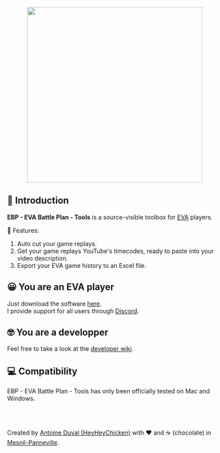 <div align="center">
<img width="410px" src="https://github.com/HeyHeyChicken/EBP-Replay-Cutter/blob/main/.github/screenshot.png">
</div>

## 👋 Introduction

**EBP - EVA Battle Plan - Tools** is a source-visible toolbox for [EVA](//www.eva.gg) players.<br/>

💼 Features:

1. Auto cut your game replays.
2. Get your game replays YouTube's timecodes, ready to paste into your video description.
3. Export your EVA game history to an Excel file.

## 😀 You are an EVA player

Just download the software [here](//github.com/HeyHeyChicken/EBP-Replay-Cutter/releases/latest/).<br/>
I provide support for all users through [Discord](//discord.gg/tAHAc9q3aX).

## 🤓 You are a developper

Feel free to take a look at the [developer wiki](//github.com/HeyHeyChicken/EBP-EVA-Battle-Plan-Tools/wiki).

## 💻 Compatibility

EBP - EVA Battle Plan - Tools has only been officially tested on Mac and Windows.

<br>
<br>

Created by [Antoine Duval (HeyHeyChicken)](//antoine.cuffel.fr) with ❤ and ☕ (chocolate) in [Mesnil-Panneville](//en.wikipedia.org/wiki/Mesnil-Panneville).
